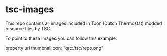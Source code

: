 # tsc-images

This repo contains all images included in Toon (Dutch Thermostat) modded resource files by TSC.

To point to these images you can follow this example:

property url thumbnailIcon: "qrc:/tsc/repo.png"

